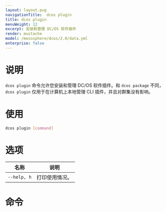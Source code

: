 ```yaml
---
layout: layout.pug
navigationTitle:  dcos plugin
title: dcos plugin
menuWeight: 12
excerpt: 安装和管理 DC/OS 软件插件
render: mustache
model: /mesosphere/dcos/2.0/data.yml
enterprise: false
---
```


# 说明

`dcos plugin` 命令允许您安装和管理 DC/OS 软件插件。和 `dcos package` 不同，`dcos plugin` 仅用于在计算机上本地管理 CLI 插件，并且对群集没有影响。

# 使用

```bash
dcos plugin [command]
```

# 选项

| 名称 | 说明 |
|-----------------|-------------|
| `--help, h`     | 打印使用情况。|


# 命令

